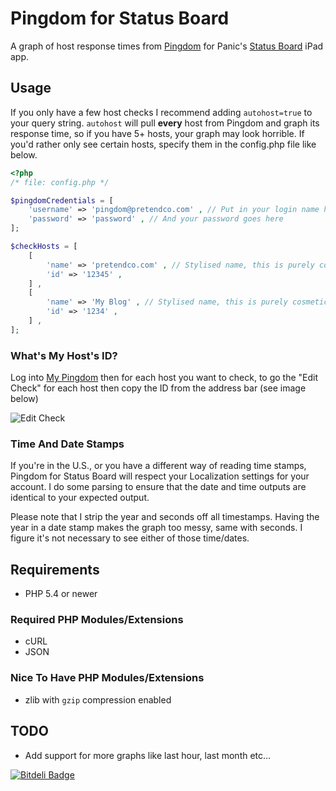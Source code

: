 # Pingdom for Status Board
A graph of host response times from [Pingdom](http://pingdom.com) for Panic's [Status Board](http://panic.com/statusboard/) iPad app.

## Usage
If you only have a few host checks I recommend adding ```autohost=true``` to your query string.  ```autohost``` will pull __every__ host from Pingdom and graph its response time, so if you have 5+ hosts, your graph may look horrible.  If you'd rather only see certain hosts, specify them in the config.php file like below.

```php
<?php
/* file: config.php */

$pingdomCredentials = [
	'username' => 'pingdom@pretendco.com' , // Put in your login name here
	'password' => 'password' , // And your password goes here
];

$checkHosts = [
	[
		'name' => 'pretendco.com' , // Stylised name, this is purely cosmetic
		'id' => '12345' ,
	] ,
	[
		'name' => 'My Blog' , // Stylised name, this is purely cosmetic
		'id' => '1234' ,
	] ,
];
```

### What's My Host's ID?

Log into [My Pingdom](https://my.pingdom.com) then for each host you want to check, to go the "Edit Check" for each host then copy the ID from the address bar (see image below)

![Edit Check](http://www.yesdevnull.net/wp-content/uploads/2014/01/Edit_Check.png)

### Time And Date Stamps

If you're in the U.S., or you have a different way of reading time stamps, Pingdom for Status Board will respect your Localization settings for your account.  I do some parsing to ensure that the date and time outputs are identical to your expected output.

Please note that I strip the year and seconds off all timestamps.  Having the year in a date stamp makes the graph too messy, same with seconds.  I figure it's not necessary to see either of those time/dates.


## Requirements
- PHP 5.4 or newer

### Required PHP Modules/Extensions
- cURL
- JSON

### Nice To Have PHP Modules/Extensions
- zlib with ```gzip``` compression enabled

## TODO
- Add support for more graphs like last hour, last month etc...


[![Bitdeli Badge](https://d2weczhvl823v0.cloudfront.net/yesdevnull/pingdom-for-status-board/trend.png)](https://bitdeli.com/free "Bitdeli Badge")

